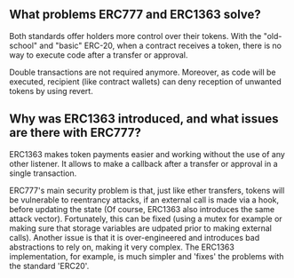 ## What problems ERC777 and ERC1363 solve?

Both standards offer holders more control over their tokens. With the "old-school" and "basic" ERC-20, when a contract receives a token, there is no way to execute code after a transfer or approval.

Double transactions are not required anymore. Moreover, as code will be executed, recipient (like contract wallets) can deny reception of unwanted tokens by using revert.

## Why was ERC1363 introduced, and what issues are there with ERC777?

ERC1363 makes token payments easier and working without the use of any other listener. It allows to make a callback after a transfer or approval in a single transaction.

ERC777's main security problem is that, just like ether transfers, tokens will be vulnerable to reentrancy attacks, if an external call is made via a hook, before updating the state (Of course, ERC1363 also introduces the same attack vector). Fortunately, this can be fixed (using a mutex for example or making sure that storage variables are udpated prior to making external calls). Another issue is that it is over-engineered and introduces bad abstractions to rely on, making it very complex. The ERC1363 implementation, for example, is much simpler and 'fixes' the problems with the standard 'ERC20'.

